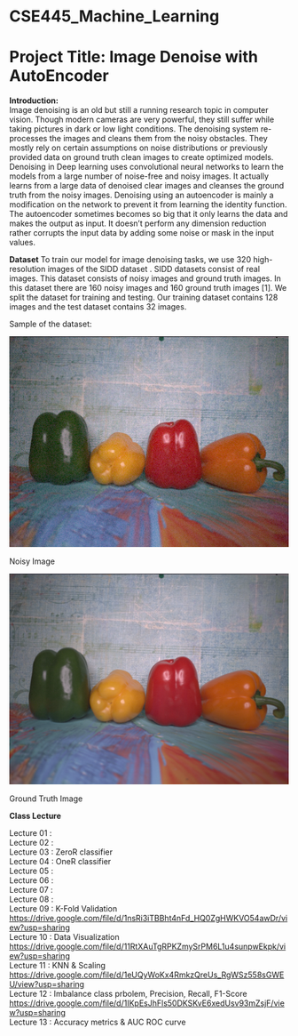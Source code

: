 # CSE445_Machine_Learning

# Project Title: Image Denoise with AutoEncoder

**Introduction:**<br>
Image denoising is an old but still a running research topic in computer vision. Though modern cameras are very powerful, they still suffer while taking pictures in dark or low light conditions. The denoising system re-processes the images and cleans them from the noisy obstacles. They mostly rely on certain assumptions on noise distributions or previously provided data on ground truth clean images to create optimized models. Denoising in Deep learning uses convolutional neural networks to learn the models from a large number of noise-free and noisy images. It actually learns from a large data of denoised clear images and cleanses the ground truth from the noisy images. Denoising using an autoencoder is mainly a modification on the network to prevent it from learning the identity function. The autoencoder sometimes becomes so big that it only learns the data and makes the output as input. It doesn’t perform any dimension reduction rather corrupts the input data by adding some noise or mask in the input values.

**Dataset**
To  train  our  model  for  image  denoising tasks,  we use 320 high-resolution images of the SIDD dataset . SIDD datasets consist of real images. This dataset consists of noisy images and ground truth images. In this dataset there are 160 noisy images and 160 ground truth images [1]. We split the dataset for training and testing. Our training dataset contains 128 images and the test dataset contains 32 images. 

Sample of the dataset:

<img src = "https://github.com/Shakib-IO/CSE445_Machine_Learning/blob/main/images/noisy_image.png"> 

Noisy Image

<img src = "https://github.com/Shakib-IO/CSE445_Machine_Learning/blob/main/images/GT_images.png"> 

Ground Truth Image

**Class Lecture**

Lecture 01 : <br>
Lecture 02 : <br>
Lecture 03 : ZeroR classifier <br>
Lecture 04 : OneR classifier <br>
Lecture 05 : <br>
Lecture 06 : <br>
Lecture 07 : <br>
Lecture 08 : <br>
Lecture 09 : K-Fold Validation https://drive.google.com/file/d/1nsRi3iTBBht4nFd_HQ0ZgHWKVO54awDr/view?usp=sharing <br>
Lecture 10 : Data Visualization https://drive.google.com/file/d/11RtXAuTgRPKZmySrPM6L1u4sunpwEkpk/view?usp=sharing <br>
Lecture 11 : KNN & Scaling https://drive.google.com/file/d/1eUQyWoKx4RmkzQreUs_RgWSz558sGWEU/view?usp=sharing <br>
Lecture 12 : Imbalance class prbolem, Precision, Recall, F1-Score https://drive.google.com/file/d/1IKpEsJhFls50DKSKvE6xedUsv93mZsjF/view?usp=sharing <br>
Lecture 13 : Accuracy metrics & AUC ROC curve<br>
